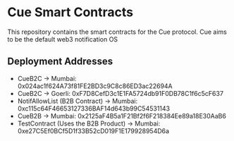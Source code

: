 # Cue Smart Contracts

This repository contains the smart contracts for the Cue protocol.
Cue aims to be the default web3 notification OS

## Deployment Addresses

- CueB2C -> Mumbai: 0x024ac1f624A73f81FE2BD3c9C8c86ED3ac22694A
- CueB2C -> Goerli: 0xF7D8CefD3c1E1FA5724db91F0DB78C1f6c5cF637
- NotifAllowList (B2B Contract) -> Mumbai: 0xc115c64F46653127336BAF14d643b99C54531143
- CueB2B -> Mumbai: 0x2125aF4B5a1F21Bf2f6F218384Ee89a18E30AaB6
- TestContract (Uses the B2B Product) -> Mumbai: 0xe27C5Ef0BCf5D1f33B52cD019F1E179928954D6a
